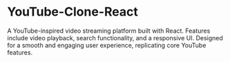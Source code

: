 # YouTube-Clone-React
A YouTube-inspired video streaming platform built with React. Features include video playback, search functionality, and a responsive UI. Designed for a smooth and engaging user experience, replicating core YouTube features.
